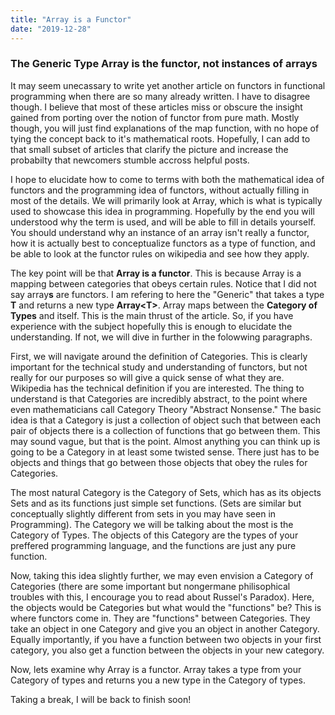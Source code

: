 ```yaml
---
title: "Array is a Functor"
date: "2019-12-28"
---
```


### The Generic Type Array is the functor, not instances of arrays

It may seem unecassary to write yet another article on functors in functional programming when there are so many already written.
I have to disagree though.
I believe that most of these articles miss or obscure the insight gained from porting over the notion of functor from pure math.
Mostly though, you will just find explanations of the map function, with no hope of tying the concept back to it's mathematical roots.
Hopefully, I can add to that small subset of articles that clarify the picture and increase the probabilty that newcomers stumble accross helpful posts.

I hope to elucidate how to come to terms with both the mathematical idea of functors and the programming idea of functors, without actually filling in most of the details.
We will primarily look at Array, which is what is typically used to showcase this idea in programming.
Hopefully by the end you will understood why the term is used, and will be able to fill in details yourself.
You should understand why an instance of an array isn't really a functor, how it is actually best to conceptualize functors as a type of function, and be able to look at the functor rules on wikipedia and see how they apply.

The key point will be that **Array is a functor**.
This is because Array is a mapping between categories that obeys certain rules. Notice that I did not say array**s** are functors.
I am refering to here the "Generic" that takes a type **T** and returns a new type **Array\<T>**.
Array maps between the **Category of Types** and itself.
This is the main thrust of the article.
So, if you have experience with the subject hopefully this is enough to elucidate the understanding.
If not, we will dive in further in the folowwing paragraphs.

First, we will navigate around the definition of Categories.
This is clearly important for the technical study and understanding of functors, but not really for our purposes so will give a quick sense of what they are.
Wikipedia has the technical definition if you are interested.
The thing to understand is that Categories are incredibly abstract, to the point where even mathematicians call Category Theory "Abstract Nonsense."
The basic idea is that a Category is just a collection of object such that between each pair of objects there is a collection of functions that go between them.
This may sound vague, but that is the point.
Almost anything you can think up is going to be a Category in at least some twisted sense.
There just has to be objects and things that go between those objects that obey the rules for Categories.

The most natural Category is the Category of Sets, which has as its objects Sets and as its functions just simple set functions. (Sets are similar but conceptually slightly different from sets in you may have seen in Programming). The Category we will be talking about the most is the Category of Types. The objects of this Category are the types of your preffered programming language, and the functions are just any pure function.

Now, taking this idea slightly further, we may even envision a Category of Categories (there are some important but nongermane philisophical troubles with this, I encourage you to read about Russel's Paradox).
Here, the objects would be Categories but what would the "functions" be?
This is where functors come in.
They are "functions" between Categories.
They take an object in one Category and give you an object in another Category.
Equally importantly, if you have a function between two objects in your first category, you also get a function between the objects in your new category.

Now, lets examine why Array is a functor. Array takes a type from your Category of types and returns you a new type in the Category of types. 

Taking a break, I will be back to finish soon!
